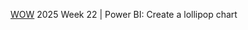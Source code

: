 [WOW](https://workout-wednesday.com/pbi-2025-w22/) 2025 Week 22 | Power BI: Create a lollipop chart


